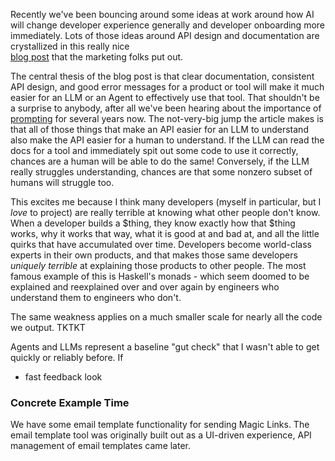 Recently we've been bouncing around some ideas at work around how AI will change
developer experience generally and developer onboarding more immediately. 
Lots of those ideas around API design and documentation are crystallized in this really nice  
[blog post](https://stytch.com/blog/if-an-ai-agent-cant-figure-out-how-your-api-works-neither-can-your-users/)
that the marketing folks put out.

The central thesis of the blog post is that clear documentation, consistent API design, and good error messages
for a product or tool will make it much easier for an LLM or an Agent to effectively use that tool. 
That shouldn't be a surprise to anybody, after all we've been hearing about the importance of 
[prompting](https://www.kaggle.com/whitepaper-prompt-engineering)
for several years now. The not-very-big jump the article makes is that all of those things that make an API easier for
an LLM to understand also make the API easier for a human to understand. If the LLM can read the docs for a tool
and immediately spit out some code to use it correctly, chances are a human will be able to do the same!
Conversely, if the LLM really struggles understanding, chances are that some nonzero subset of humans will struggle too.   

This excites me because I think many developers (myself in particular, but I _love_ to project) are really terrible at
knowing what other people don't know. When a developer builds a \$thing, they know exactly how that \$thing works, why it works
that way, what it is good at and bad at, and all the little quirks that have accumulated over time. 
Developers become world-class experts in their own products, and that makes those same developers _uniquely terrible_ at explaining
those products to other people. The most famous example of this is Haskell's monads - 
which seem doomed to be explained and reexplained over and over again by engineers who understand them to engineers who don't.

The same weakness applies on a much smaller scale for nearly all the code we output. TKTKT


Agents and LLMs represent a baseline "gut check" that I wasn't able to get quickly or reliably before. 
If 

- fast feedback look


### Concrete Example Time

We have some email template functionality for sending Magic Links. 
The email template tool was originally built out as a UI-driven experience, API management of email templates came later.




